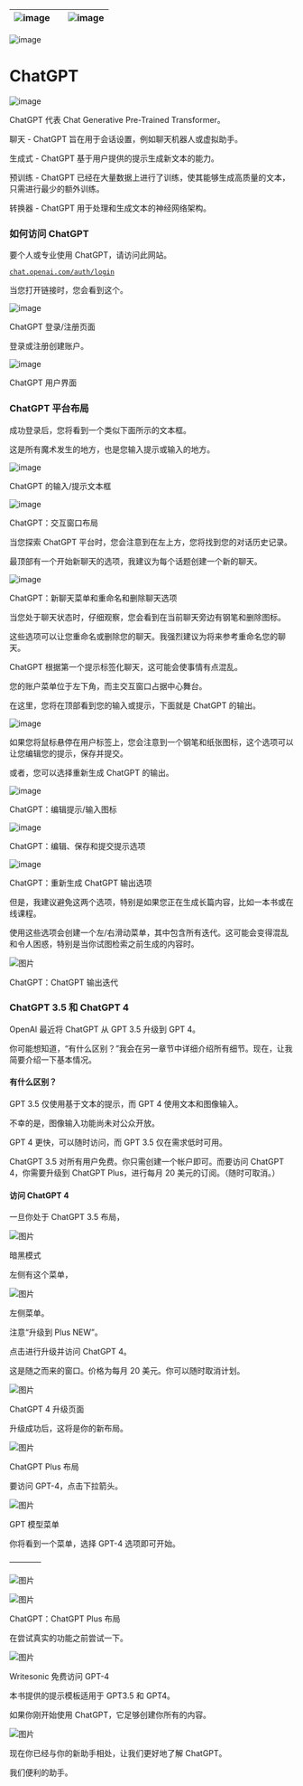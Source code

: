 | ![image](img/chapter_title_corner_decoration_left.png) |  | ![image](img/chapter_title_corner_decoration_right.png) |
| --- | --- | --- |

![image](img/chapter_title_above.png)

# ChatGPT

![image](img/chapter_title_below.png)

ChatGPT 代表 Chat Generative Pre-Trained Transformer。

聊天 - ChatGPT 旨在用于会话设置，例如聊天机器人或虚拟助手。

生成式 - ChatGPT 基于用户提供的提示生成新文本的能力。

预训练 - ChatGPT 已经在大量数据上进行了训练，使其能够生成高质量的文本，只需进行最少的额外训练。

转换器 - ChatGPT 用于处理和生成文本的神经网络架构。

### 如何访问 ChatGPT

要个人或专业使用 ChatGPT，请访问此网站。

[`chat.openai.com/auth/login`](https://chat.openai.com/auth/login)

当您打开链接时，您会看到这个。

![image](img/image025.png)

ChatGPT 登录/注册页面

登录或注册创建账户。

![image](img/image024.png)

ChatGPT 用户界面

### ChatGPT 平台布局

成功登录后，您将看到一个类似下面所示的文本框。

这是所有魔术发生的地方，也是您输入提示或输入的地方。

![image](img/image020.png)

ChatGPT 的输入/提示文本框

![image](img/image004.png)

ChatGPT：交互窗口布局

当您探索 ChatGPT 平台时，您会注意到在左上方，您将找到您的对话历史记录。

最顶部有一个开始新聊天的选项，我建议为每个话题创建一个新的聊天。

![image](img/image010.png)

ChatGPT：新聊天菜单和重命名和删除聊天选项

当您处于聊天状态时，仔细观察，您会看到在当前聊天旁边有钢笔和删除图标。

这些选项可以让您重命名或删除您的聊天。我强烈建议为将来参考重命名您的聊天。

ChatGPT 根据第一个提示标签化聊天，这可能会使事情有点混乱。

您的账户菜单位于左下角，而主交互窗口占据中心舞台。

在这里，您将在顶部看到您的输入或提示，下面就是 ChatGPT 的输出。

![image](img/image021.png)

如果您将鼠标悬停在用户标签上，您会注意到一个钢笔和纸张图标，这个选项可以让您编辑您的提示，保存并提交。

或者，您可以选择重新生成 ChatGPT 的输出。

![image](img/image028.png)

ChatGPT：编辑提示/输入图标

![image](img/image003.png)

ChatGPT：编辑、保存和提交提示选项

![image](img/image029.png)

ChatGPT：重新生成 ChatGPT 输出选项

但是，我建议避免这两个选项，特别是如果您正在生成长篇内容，比如一本书或在线课程。

使用这些选项会创建一个左/右滑动菜单，其中包含所有迭代。这可能会变得混乱和令人困惑，特别是当你试图检索之前生成的内容时。

![图片](img/image009.png)

ChatGPT：ChatGPT 输出迭代

### ChatGPT 3.5 和 ChatGPT 4

OpenAI 最近将 ChatGPT 从 GPT 3.5 升级到 GPT 4。

你可能想知道，“有什么区别？”我会在另一章节中详细介绍所有细节。现在，让我简要介绍一下基本情况。

#### 有什么区别？

GPT 3.5 仅使用基于文本的提示，而 GPT 4 使用文本和图像输入。

不幸的是，图像输入功能尚未对公众开放。

GPT 4 更快，可以随时访问，而 GPT 3.5 仅在需求低时可用。

ChatGPT 3.5 对所有用户免费。你只需创建一个帐户即可。而要访问 ChatGPT 4，你需要升级到 ChatGPT Plus，进行每月 20 美元的订阅。（随时可取消。）

#### 访问 ChatGPT 4

一旦你处于 ChatGPT 3.5 布局，

![图片](img/image026.png)

暗黑模式

左侧有这个菜单，

![图片](img/image007.png)

左侧菜单。

注意“升级到 Plus NEW”。

点击进行升级并访问 ChatGPT 4。

这是随之而来的窗口。价格为每月 20 美元。你可以随时取消计划。

![图片](img/image023.png)

ChatGPT 4 升级页面

升级成功后，这将是你的新布局。

![图片](img/image019.png)

ChatGPT Plus 布局

要访问 GPT-4，点击下拉箭头。

![图片](img/image016.png)

GPT 模型菜单

你将看到一个菜单，选择 GPT-4 选项即可开始。

––––––––

![图片](img/scene_break.png)

![图片](img/image015.png)

ChatGPT：ChatGPT Plus 布局

在尝试真实的功能之前尝试一下。

![图片](img/image008.png)

Writesonic 免费访问 GPT-4

本书提供的提示模板适用于 GPT3.5 和 GPT4。

如果你刚开始使用 ChatGPT，它足够创建你所有的内容。

![图片](img/image018.png)

现在你已经与你的新助手相处，让我们更好地了解 ChatGPT。

我们便利的助手。
